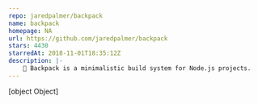 ```yaml
---
repo: jaredpalmer/backpack
name: backpack
homepage: NA
url: https://github.com/jaredpalmer/backpack
stars: 4430
starredAt: 2018-11-01T18:35:12Z
description: |-
    🎒 Backpack is a minimalistic build system for Node.js projects.
---
```


[object Object]
